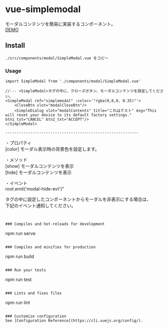 # vue-simplemodal
モーダルコンテンツを簡易に実装するコンポーネント。  
[DEMO](https://large014.github.io/vue-simplemodal/)  

## Install
```
./src/components/modal/SimpleModal.vue をコピー
```

### Usage
```
import SimpleModal from './components/modal/SimpleModal.vue'

//--- <SimpleModal>タグの中に、クローズボタン、モーダルコンテンツを設定してください。
<SimpleModal ref="simplemodal" :color='"rgba(0,0,0, 0.35)"'>
    <CloseBtn slot="modalCloseBtn"/>
    <SimpleDialog slot="modalContents" title="これはテスト" msg="This will reset your device to its default factory settings." btn1_txt="CANCEL" btn2_txt="ACCEPT"/>
</SimpleModal>  

-----------------------------------------------------------

```
・プロパティ  
[color] モーダル表示時の背景色を設定します。  

・メソッド  
[show] モーダルコンテンツを表示  
[hide] モーダルコンテンツを表示  

・イベント  
$root.$emit('modal-hide-evt')"  

<SimpleModal>タグの中に設定したコンポーネントからモーダルを非表示にする場合は、  
下記のイベント通知してください。  
```


### Compiles and hot-reloads for development
```
npm run serve
```

### Compiles and minifies for production
```
npm run build
```

### Run your tests
```
npm run test
```

### Lints and fixes files
```
npm run lint
```

### Customize configuration
See [Configuration Reference](https://cli.vuejs.org/config/).
